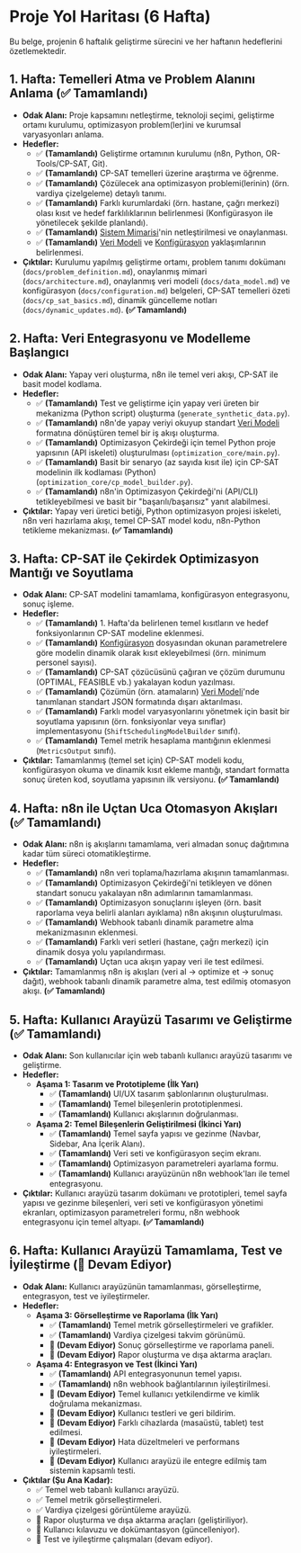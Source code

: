 # Proje Yol Haritası (6 Hafta)

Bu belge, projenin 6 haftalık geliştirme sürecini ve her haftanın hedeflerini özetlemektedir.

## 1. Hafta: Temelleri Atma ve Problem Alanını Anlama (✅ Tamamlandı)

*   **Odak Alanı:** Proje kapsamını netleştirme, teknoloji seçimi, geliştirme ortamı kurulumu, optimizasyon problem(ler)ini ve kurumsal varyasyonları anlama.
*   **Hedefler:**
    *   ✅ **(Tamamlandı)** Geliştirme ortamının kurulumu (n8n, Python, OR-Tools/CP-SAT, Git).
    *   ✅ **(Tamamlandı)** CP-SAT temelleri üzerine araştırma ve öğrenme.
    *   ✅ **(Tamamlandı)** Çözülecek ana optimizasyon problemi(lerinin) (örn. vardiya çizelgeleme) detaylı tanımı.
    *   ✅ **(Tamamlandı)** Farklı kurumlardaki (örn. hastane, çağrı merkezi) olası kısıt ve hedef farklılıklarının belirlenmesi (Konfigürasyon ile yönetilecek şekilde planlandı).
    *   ✅ **(Tamamlandı)** [Sistem Mimarisi](architecture.md)'nin netleştirilmesi ve onaylanması.
    *   ✅ **(Tamamlandı)** [Veri Modeli](data_model.md) ve [Konfigürasyon](configuration.md) yaklaşımlarının belirlenmesi.
*   **Çıktılar:** Kurulumu yapılmış geliştirme ortamı, problem tanımı dokümanı (`docs/problem_definition.md`), onaylanmış mimari (`docs/architecture.md`), onaylanmış veri modeli (`docs/data_model.md`) ve konfigürasyon (`docs/configuration.md`) belgeleri, CP-SAT temelleri özeti (`docs/cp_sat_basics.md`), dinamik güncelleme notları (`docs/dynamic_updates.md`). **(✅ Tamamlandı)**

## 2. Hafta: Veri Entegrasyonu ve Modelleme Başlangıcı

*   **Odak Alanı:** Yapay veri oluşturma, n8n ile temel veri akışı, CP-SAT ile basit model kodlama.
*   **Hedefler:**
    *   ✅ **(Tamamlandı)** Test ve geliştirme için yapay veri üreten bir mekanizma (Python script) oluşturma (`generate_synthetic_data.py`).
    *   ✅ **(Tamamlandı)** n8n'de yapay veriyi okuyup standart [Veri Modeli](data_model.md) formatına dönüştüren temel bir iş akışı oluşturma.
    *   ✅ **(Tamamlandı)** Optimizasyon Çekirdeği için temel Python proje yapısının (API iskeleti) oluşturulması (`optimization_core/main.py`).
    *   ✅ **(Tamamlandı)** Basit bir senaryo (az sayıda kısıt ile) için CP-SAT modelinin ilk kodlaması (Python) (`optimization_core/cp_model_builder.py`).
    *   ✅ **(Tamamlandı)** n8n'in Optimizasyon Çekirdeği'ni (API/CLI) tetikleyebilmesi ve basit bir "başarılı/başarısız" yanıt alabilmesi.
*   **Çıktılar:** Yapay veri üretici betiği, Python optimizasyon projesi iskeleti, n8n veri hazırlama akışı, temel CP-SAT model kodu, n8n-Python tetikleme mekanizması. **(✅ Tamamlandı)**

## 3. Hafta: CP-SAT ile Çekirdek Optimizasyon Mantığı ve Soyutlama

*   **Odak Alanı:** CP-SAT modelini tamamlama, konfigürasyon entegrasyonu, sonuç işleme.
*   **Hedefler:**
    *   ✅ **(Tamamlandı)** 1. Hafta'da belirlenen temel kısıtların ve hedef fonksiyonlarının CP-SAT modeline eklenmesi.
    *   ✅ **(Tamamlandı)** [Konfigürasyon](configuration.md) dosyasından okunan parametrelere göre modelin dinamik olarak kısıt ekleyebilmesi (örn. minimum personel sayısı).
    *   ✅ **(Tamamlandı)** CP-SAT çözücüsünü çağıran ve çözüm durumunu (OPTIMAL, FEASIBLE vb.) yakalayan kodun yazılması.
    *   ✅ **(Tamamlandı)** Çözümün (örn. atamaların) [Veri Modeli](data_model.md)'nde tanımlanan standart JSON formatında dışarı aktarılması.
    *   ✅ **(Tamamlandı)** Farklı model varyasyonlarını yönetmek için basit bir soyutlama yapısının (örn. fonksiyonlar veya sınıflar) implementasyonu (`ShiftSchedulingModelBuilder` sınıfı).
    *   ✅ **(Tamamlandı)** Temel metrik hesaplama mantığının eklenmesi (`MetricsOutput` sınıfı).
*   **Çıktılar:** Tamamlanmış (temel set için) CP-SAT modeli kodu, konfigürasyon okuma ve dinamik kısıt ekleme mantığı, standart formatta sonuç üreten kod, soyutlama yapısının ilk versiyonu. **(✅ Tamamlandı)**

## 4. Hafta: n8n ile Uçtan Uca Otomasyon Akışları (✅ Tamamlandı)

*   **Odak Alanı:** n8n iş akışlarını tamamlama, veri almadan sonuç dağıtımına kadar tüm süreci otomatikleştirme.
*   **Hedefler:**
    *   ✅ **(Tamamlandı)** n8n veri toplama/hazırlama akışının tamamlanması.
    *   ✅ **(Tamamlandı)** Optimizasyon Çekirdeği'ni tetikleyen ve dönen standart sonucu yakalayan n8n adımlarının tamamlanması.
    *   ✅ **(Tamamlandı)** Optimizasyon sonuçlarını işleyen (örn. basit raporlama veya belirli alanları ayıklama) n8n akışının oluşturulması.
    *   ✅ **(Tamamlandı)** Webhook tabanlı dinamik parametre alma mekanizmasının eklenmesi.
    *   ✅ **(Tamamlandı)** Farklı veri setleri (hastane, çağrı merkezi) için dinamik dosya yolu yapılandırması.
    *   ✅ **(Tamamlandı)** Uçtan uca akışın yapay veri ile test edilmesi.
*   **Çıktılar:** Tamamlanmış n8n iş akışları (veri al → optimize et → sonuç dağıt), webhook tabanlı dinamik parametre alma, test edilmiş otomasyon akışı. **(✅ Tamamlandı)**

## 5. Hafta: Kullanıcı Arayüzü Tasarımı ve Geliştirme (✅ Tamamlandı)

*   **Odak Alanı:** Son kullanıcılar için web tabanlı kullanıcı arayüzü tasarımı ve geliştirme.
*   **Hedefler:**
    *   **Aşama 1: Tasarım ve Prototipleme (İlk Yarı)**
        *   ✅ **(Tamamlandı)** UI/UX tasarım şablonlarının oluşturulması.
        *   ✅ **(Tamamlandı)** Temel bileşenlerin prototiplenmesi.
        *   ✅ **(Tamamlandı)** Kullanıcı akışlarının doğrulanması.
    *   **Aşama 2: Temel Bileşenlerin Geliştirilmesi (İkinci Yarı)**
        *   ✅ **(Tamamlandı)** Temel sayfa yapısı ve gezinme (Navbar, Sidebar, Ana İçerik Alanı).
        *   ✅ **(Tamamlandı)** Veri seti ve konfigürasyon seçim ekranı.
        *   ✅ **(Tamamlandı)** Optimizasyon parametreleri ayarlama formu.
        *   ✅ **(Tamamlandı)** Kullanıcı arayüzünün n8n webhook'ları ile temel entegrasyonu.
*   **Çıktılar:** Kullanıcı arayüzü tasarım dokümanı ve prototipleri, temel sayfa yapısı ve gezinme bileşenleri, veri seti ve konfigürasyon yönetimi ekranları, optimizasyon parametreleri formu, n8n webhook entegrasyonu için temel altyapı. **(✅ Tamamlandı)**

## 6. Hafta: Kullanıcı Arayüzü Tamamlama, Test ve İyileştirme (🔄 Devam Ediyor)

*   **Odak Alanı:** Kullanıcı arayüzünün tamamlanması, görselleştirme, entegrasyon, test ve iyileştirmeler.
*   **Hedefler:**
    *   **Aşama 3: Görselleştirme ve Raporlama (İlk Yarı)**
        *   ✅ **(Tamamlandı)** Temel metrik görselleştirmeleri ve grafikler.
        *   ✅ **(Tamamlandı)** Vardiya çizelgesi takvim görünümü.
        *   🔄 **(Devam Ediyor)** Sonuç görselleştirme ve raporlama paneli.
        *   🔄 **(Devam Ediyor)** Rapor oluşturma ve dışa aktarma araçları.
    *   **Aşama 4: Entegrasyon ve Test (İkinci Yarı)**
        *   ✅ **(Tamamlandı)** API entegrasyonunun temel yapısı.
        *   ✅ **(Tamamlandı)** n8n webhook bağlantılarının iyileştirilmesi.
        *   🔄 **(Devam Ediyor)** Temel kullanıcı yetkilendirme ve kimlik doğrulama mekanizması.
        *   🔄 **(Devam Ediyor)** Kullanıcı testleri ve geri bildirim.
        *   🔄 **(Devam Ediyor)** Farklı cihazlarda (masaüstü, tablet) test edilmesi.
        *   🔄 **(Devam Ediyor)** Hata düzeltmeleri ve performans iyileştirmeleri.
        *   🔄 **(Devam Ediyor)** Kullanıcı arayüzü ile entegre edilmiş tam sistemin kapsamlı testi.
*   **Çıktılar (Şu Ana Kadar):**
    *   ✅ Temel web tabanlı kullanıcı arayüzü.
    *   ✅ Temel metrik görselleştirmeleri.
    *   ✅ Vardiya çizelgesi görüntüleme arayüzü.
    *   🔄 Rapor oluşturma ve dışa aktarma araçları (geliştiriliyor).
    *   🔄 Kullanıcı kılavuzu ve dokümantasyon (güncelleniyor).
    *   🔄 Test ve iyileştirme çalışmaları (devam ediyor).